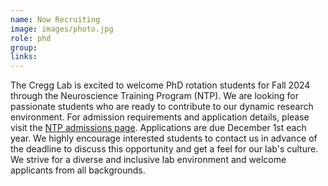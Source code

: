 ```yaml
---
name: Now Recruiting
image: images/photo.jpg
role: phd
group: 
links:
---
```


The Cregg Lab is excited to welcome PhD rotation students for Fall 2024 through the Neuroscience Training Program (NTP). We are looking for passionate students who are ready to contribute to our dynamic research environment. For admission requirements and application details, please visit the [NTP admissions page](https://ntp.neuroscience.wisc.edu/admissions/). Applications are due December 1st each year. We highly encourage interested students to contact us in advance of the deadline to discuss this opportunity and get a feel for our lab's culture. We strive for a diverse and inclusive lab environment and welcome applicants from all backgrounds.
